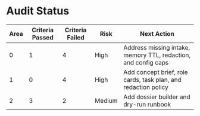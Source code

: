 
# Audit Status

| Area | Criteria Passed | Criteria Failed | Risk | Next Action |
|------|-----------------|-----------------|------|-------------|
| 0 | 1 | 4 | High | Address missing intake, memory TTL, redaction, and config caps |
| 1 | 0 | 4 | High | Add concept brief, role cards, task plan, and redaction policy |
| 2 | 3 | 2 | Medium | Add dossier builder and dry-run runbook |

